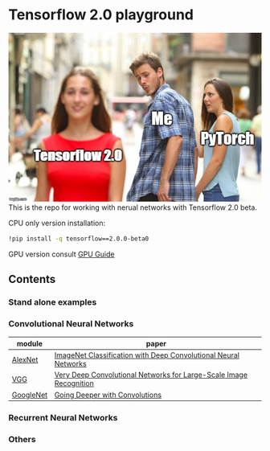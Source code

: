 # Tensorflow 2.0 playground
![image](35adva.jpg)  
This is the repo for working with nerual networks with Tensorflow 2.0 beta.

CPU only version installation:  
```bash
!pip install -q tensorflow==2.0.0-beta0
```

GPU version consult [GPU Guide](https://www.tensorflow.org/install/gpu)

## Contents
### Stand alone examples

### Convolutional Neural Networks
| module | paper |
|---|---|
| [AlexNet](convnets/alexnet.py) | [ImageNet Classification with Deep Convolutional Neural Networks](http://papers.nips.cc/paper/4824-imagenet-classification-with-deep-convolutional-neural-networks.pdf) |
| [VGG](convnets/vgg.py) | [Very Deep Convolutional Networks for Large-Scale Image Recognition](https://arxiv.org/abs/1409.1556) |
| [GoogleNet](convnets/googlenet.py) | [Going Deeper with Convolutions](https://arxiv.org/abs/1409.4842) |

### Recurrent Neural Networks

### Others

